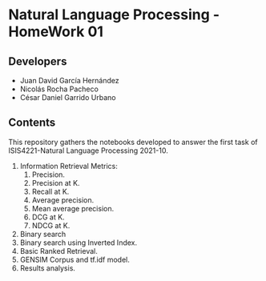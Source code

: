 # Natural Language Processing - HomeWork 01

## Developers
* Juan David García Hernández
* Nicolás Rocha Pacheco
* César Daniel Garrido Urbano


## Contents
This repository gathers the notebooks developed to answer the first task of
ISIS4221-Natural Language Processing 2021-10.

1. Information Retrieval Metrics:
    1. Precision.
    2. Precision at K.
    3. Recall at K.
    4. Average precision.
    5. Mean average precision.
    6. DCG at K.
    7. NDCG at K.
2. Binary search
3. Binary search using Inverted Index.
4. Basic Ranked Retrieval.
5. GENSIM Corpus and tf.idf model.
6. Results analysis.
